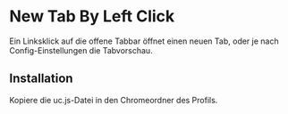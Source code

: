 # New Tab By Left Click
Ein Linksklick auf die offene Tabbar öffnet einen neuen Tab, oder je nach Config-Einstellungen die Tabvorschau.

## Installation
Kopiere die uc.js-Datei in den Chromeordner des Profils.


